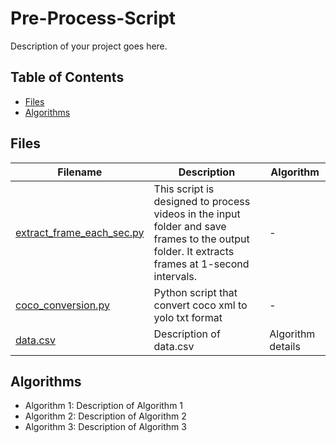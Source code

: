 # Pre-Process-Script


Description of your project goes here.

## Table of Contents
- [Files](#files)
- [Algorithms](#algorithms)

## Files

| Filename | Description | Algorithm |
|----------|-------------|-----------|
| [extract_frame_each_sec.py](script/extract_frame_each_sec.py) | This script is designed to process videos in the input folder and save frames to the output folder. It extracts frames at 1-second intervals. | - |
| [coco_conversion.py](src/coco_conversion.py) | Python script that convert coco xml to yolo txt format | - |
| [data.csv](data/data.csv) | Description of data.csv | Algorithm details |

## Algorithms

- Algorithm 1: Description of Algorithm 1
- Algorithm 2: Description of Algorithm 2
- Algorithm 3: Description of Algorithm 3
